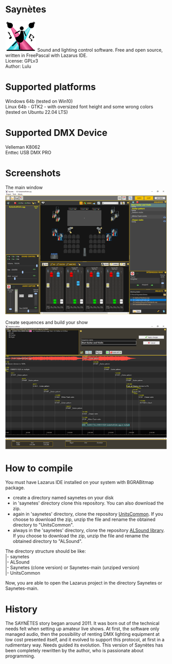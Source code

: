 # Saynètes
![icon](https://github.com/Lulu04/Saynetes/blob/0a5e72501cb0eba0e7e990f5597bd38f26193196/Design/logo/logo96.png)
Sound and lighting control software. Free and open source, written in FreePascal with Lazarus IDE.  
License: GPLv3  
Author: Lulu  

# Supported platforms
Windows 64b (tested on Win10)  
Linux 64b - GTK2 - with oversized font height and some wrong colors (tested on Ubuntu 22.04 LTS)  

# Supported DMX Device
Velleman K8062  
Enttec USB DMX PRO  

# Screenshots
The main window
![The main window](https://github.com/Lulu04/Saynetes/blob/f5aacba1341b4c211a499a8bf532310f63696854/Screenshots/MainScreen.png)
  
Create sequences and build your show
![The sequencer](https://github.com/Lulu04/Saynetes/blob/f5aacba1341b4c211a499a8bf532310f63696854/Screenshots/Sequencer.png)

# How to compile
You must have Lazarus IDE installed on your system with BGRABitmap package.  
- create a directory named saynetes on your disk
- in 'saynetes' directory clone this repository. You can also download the zip.
- again in 'saynetes' directory, clone the repository [UnitsCommon](https://github.com/Lulu04/UnitsCommon). If you choose to download the zip, unzip the file and rename the obtained directory to "UnitsCommon".
- always in the 'saynetes' directory, clone the repository [ALSound library](https://github.com/Lulu04/ALSound). If you choose to download the zip, unzip the file and rename the obtained directory to "ALSound".

The directory structure should be like:  
|- saynetes  
    |- ALSound  
    |- Saynetes (clone version) or Saynetes-main (unziped version)  
    |- UnitsCommon  
  
Now, you are able to open the Lazarus project in the directory Saynetes or Saynetes-main.  

# History
The SAYNÈTES story began around 2011. It was born out of the technical needs felt when setting up amateur live shows.
At first, the software only managed audio, then the possibility of renting DMX lighting equipment at low cost presented itself, and it evolved to support this protocol, at first in a rudimentary way. Needs guided its evolution.
This version of Saynètes has been completely rewritten by the author, who is passionate about programming.

